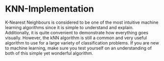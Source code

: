 # KNN-Implementation
K-Nearest Neighbours is considered to be one of the most intuitive machine learning algorithms since it is simple to understand and explain. Additionally, it is quite convenient to demonstrate how everything goes visually. However, the kNN algorithm is still a common and very useful algorithm to use for a large variety of classification problems. If you are new to machine learning, make sure you test yourself on an understanding of both of this simple yet wonderful algorithm.
